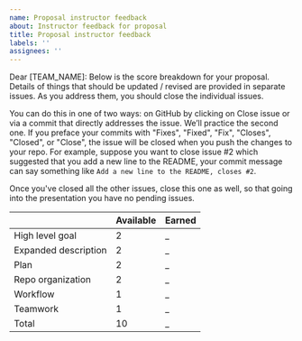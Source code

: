 ```yaml
---
name: Proposal instructor feedback
about: Instructor feedback for proposal
title: Proposal instructor feedback
labels: ''
assignees: ''
---
```


Dear [TEAM_NAME]: Below is the score breakdown for your proposal. Details of things that should be updated / revised are provided in separate issues. As you address them, you should close the individual issues. 

You can do this in one of two ways: on GitHub by clicking on Close issue or via a commit that directly addresses the issue. We’ll practice the second one. If you preface your commits with "Fixes", "Fixed", "Fix", "Closes", "Closed", or "Close", the issue will be closed when you push the changes to your repo. For example, suppose you want to close issue #2 which suggested that you add a new line to the README, your commit message can say something like `Add a new line to the README, closes #2`.

Once you've closed all the other issues, close this one as well, so that going into the presentation you have no pending issues.

|                      | Available | Earned |
|----------------------|-----------|--------|
| High level goal      |      2    |     _  |
| Expanded description |      2    |     _  |
| Plan                 |      2    |     _  |
| Repo organization    |      2    |     _  |
| Workflow             |      1    |     _  |
| Teamwork             |      1    |     _  |
| Total                |     10    |     _  |
